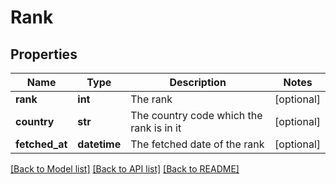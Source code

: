 # Rank

## Properties
Name | Type | Description | Notes
------------ | ------------- | ------------- | -------------
**rank** | **int** | The rank | [optional] 
**country** | **str** | The country code which the rank is in it | [optional] 
**fetched_at** | **datetime** | The fetched date of the rank | [optional] 

[[Back to Model list]](../README.rst#documentation-for-models) [[Back to API list]](../README.rst#documentation-for-api-endpoints) [[Back to README]](../README.rst)


